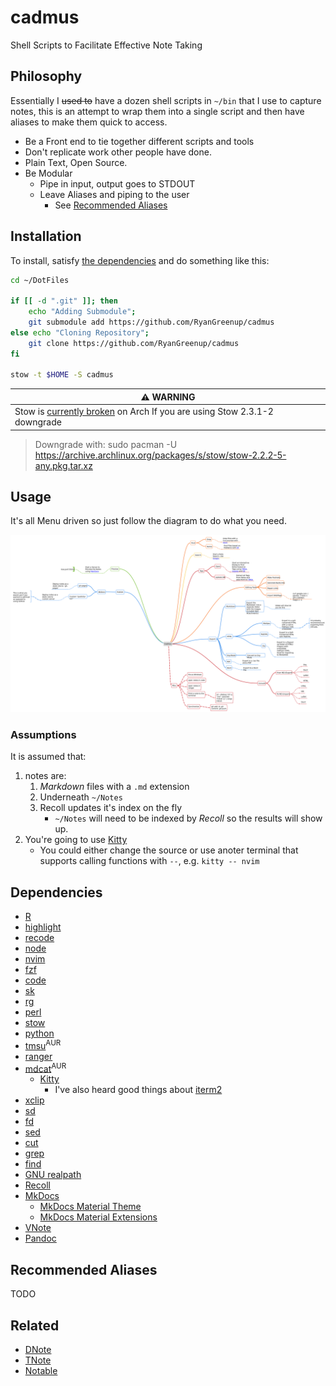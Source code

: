 # cadmus
Shell Scripts to Facilitate Effective Note Taking

## Philosophy

Essentially I ~~used to~~ have a dozen shell scripts in `~/bin` that I use to capture notes,
this is an attempt to wrap them into a single script and then have aliases to make them quick to access.

- Be a Front end to tie together different scripts and tools
- Don't replicate work other people have done.
- Plain Text, Open Source.
- Be Modular
    - Pipe in input, output goes to STDOUT
    - Leave Aliases and piping to the user
        - See [Recommended Aliases](#recommended-aliases)

## Installation

To install, satisfy [the dependencies](#Dependencies) and do something like this:

```bash
cd ~/DotFiles

if [[ -d ".git" ]]; then
    echo "Adding Submodule";
    git submodule add https://github.com/RyanGreenup/cadmus
else echo "Cloning Repository";
    git clone https://github.com/RyanGreenup/cadmus
fi

stow -t $HOME -S cadmus
```

|:warning: WARNING                                                                      |
| ---                                                                                   |
| Stow is [currently broken][stowIssue] on Arch If you are using Stow 2.3.1-2 downgrade |
> Downgrade with:
> sudo pacman -U https://archive.archlinux.org/packages/s/stow/stow-2.2.2-5-any.pkg.tar.xz

[stowIssue]: https://github.com/aspiers/stow/issues/65

## Usage


It's all Menu driven so just follow the diagram to do what you need.

![Mindmap of Program Flow](./usage.svg "Diagram of the flow of the script")

### Assumptions

It is assumed that:

1. notes are:
    1. *Markdown* files with a `.md` extension
    2. Underneath `~/Notes`
    3. Recoll updates it's index on the fly
        * `~/Notes` will need to be indexed by *Recoll* so the results will show up.
2. You're going to use [Kitty](https://sw.kovidgoyal.net/kitty/)
    * You could either change the source or use anoter terminal that supports
      calling functions with `--`, e.g. `kitty -- nvim`


## Dependencies

- [R](https://en.wikipedia.org/wiki/R_(programming_language))
- [highlight](https://www.archlinux.org/packages/community/x86_64/highlight/)
- [recode](https://www.archlinux.org/packages/extra/x86_64/recode/)
- [node](https://nodejs.org/en/)
- [nvim](https://neovim.io/)
- [fzf](https://github.com/junegunn/fzf)
- [code](https://github.com/lotabout/skim)
- [sk](https://github.com/lotabout/skim)
- [rg](https://www.google.com/search?client=firefox-b-d&q=ripgrep+github)
- [perl](https://wiki.archlinux.org/index.php/Perl)
- [stow](https://www.google.com/search?client=firefox-b-d&q=gnu+stow)
- [python](https://www.python.org/download/releases/3.0/)
- [tmsu](https://aur.archlinux.org/packages/tmsu/)<sup>AUR</sup>
- [ranger](https://www.archlinux.org/packages/community/any/ranger/)
- [mdcat](https://aur.archlinux.org/packages/mdcat/)<sup>AUR</sup>
  - [Kitty](https://sw.kovidgoyal.net/kitty/) 
      - I've also heard good things about [iterm2](https://www.iterm2.com/)
- [xclip](https://www.archlinux.org/packages/extra/x86_64/xclip/)
- [sd](https://github.com/chmln/sd)
- [fd](https://github.com/sharkdp/fd)
- [sed](https://www.gnu.org/software/sed/)
- [cut](https://www.gnu.org/software/coreutils/manual/html_node/The-cut-command.html)
- [grep](https://www.gnu.org/software/grep/)
- [find](https://man7.org/linux/man-pages/man1/find.1.html)
- [GNU realpath](https://www.gnu.org/software/coreutils/manual/html_node/realpath-invocation.html#realpath-invocation)
- [Recoll](https://www.lesbonscomptes.com/recoll/)
- [MkDocs](https://pypi.org/project/mkdocs-material-extensions/)
    - [MkDocs Material Theme](https://github.com/squidfunk/mkdocs-material)
    - [MkDocs Material Extensions](https://pypi.org/project/mkdocs-material-extensions/)
- [VNote](https://github.com/tamlok/vnote)
- [Pandoc](https://github.com/jgm/pandoc)

## Recommended Aliases

TODO

## Related

- [DNote]
- [TNote]
- [Notable] 

[Notable]: https://github.com/notable/notable
[TNote]: https://github.com/tasdikrahman/tnote
[DNote]: https://github.com/dnote

